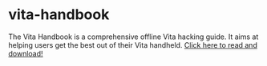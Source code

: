 # vita-handbook
The Vita Handbook is a comprehensive offline Vita hacking guide. It aims at helping users get the best out of their Vita handheld. [Click here to read and download!](https://github.com/xy2iii/vita-handbook/blob/master/Vita%20Handbook.txt)
